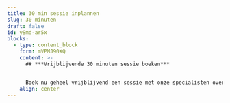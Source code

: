 ```yaml
---
title: 30 min sessie inplannen
slug: 30 minuten
draft: false
id: ySmd-ar5x
blocks:
  - type: content_block
    form: mVPMJ90XQ
    content: >-
      ## ***Vrijblijvende 30 minuten sessie boeken***


      Boek nu geheel vrijblijvend een sessie met onze specialisten over de inzet van video, animatie of videomarketing.
    align: center
---
```

